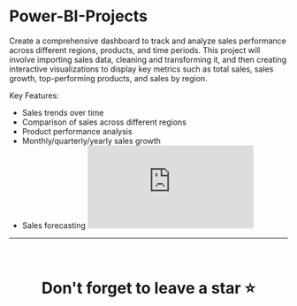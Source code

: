# Power-BI-Projects
Create a comprehensive dashboard to track and analyze sales performance across different regions, products, and time periods. This project will involve importing sales data, cleaning and transforming it, and then creating interactive visualizations to display key metrics such as total sales, sales growth, top-performing products, and sales by region.

Key Features:
* Sales trends over time
* Comparison of sales across different regions
* Product performance analysis
* Monthly/quarterly/yearly sales growth
* Sales forecasting
![Screenshot](https://github.com/Haneenksalam/Power-BI-Projects/blob/main/Sales%20Report.pdf)

<hr />
<br />

# <div align="center">Don't forget to leave a star ⭐️</div>
